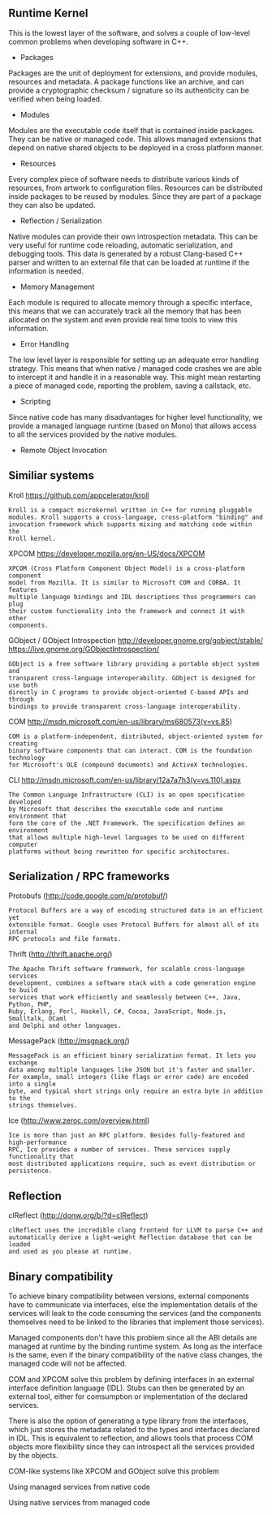 Runtime Kernel
--------------

This is the lowest layer of the software, and solves a couple
of low-level common problems when developing software in C++.

* Packages

Packages are the unit of deployment for extensions, and provide
modules, resources and metadata. A package functions like an
archive, and can provide a cryptographic checksum / signature
so its authenticity can be verified when being loaded.

* Modules

Modules are the executable code itself that is contained inside
packages. They can be native or managed code. This allows managed
extensions that depend on native shared objects to be deployed
in a cross platform manner.

* Resources

Every complex piece of software needs to distribute various kinds
of resources, from artwork to configuration files. Resources can
be distributed inside packages to be reused by modules. Since they
are part of a package they can also be updated.

* Reflection / Serialization

Native modules can provide their own introspection metadata. This
can be very useful for runtime code reloading, automatic serialization,
and debugging tools. This data is generated by a robust Clang-based
C++ parser and written to an external file that can be loaded at
runtime if the information is needed.

* Memory Management

Each module is required to allocate memory through a specific interface,
this means that we can accurately track all the memory that has been
allocated on the system and even provide real time tools to view this
information.

* Error Handling

The low level layer is responsible for setting up an adequate error handling
strategy. This means that when native / managed code crashes we are able to
intercept it and handle it in a reasonable way. This might mean restarting
a piece of managed code, reporting the problem, saving a callstack, etc.

* Scripting

Since native code has many disadvantages for higher level functionality,
we provide a managed language runtime (based on Mono) that allows access
to all the services provided by the native modules.

* Remote Object Invocation


Similiar systems
----------------

Kroll
https://github.com/appcelerator/kroll

	Kroll is a compact microkernel written in C++ for running pluggable
	modules. Kroll supports a cross-language, cross-platform "binding" and
	invocation framework which supports mixing and matching code within the
	Kroll kernel.


XPCOM
https://developer.mozilla.org/en-US/docs/XPCOM

	XPCOM (Cross Platform Component Object Model) is a cross-platform component
	model from Mozilla. It is similar to Microsoft COM and CORBA. It features
	multiple language bindings and IDL descriptions thus programmers can plug
	their custom functionality into the framework and connect it with other
	components.


GObject / GObject Introspection
http://developer.gnome.org/gobject/stable/
https://live.gnome.org/GObjectIntrospection/

	GObject is a free software library providing a portable object system and
	transparent cross-language interoperability. GObject is designed for use both
	directly in C programs to provide object-oriented C-based APIs and through
	bindings to provide transparent cross-language interoperability.


COM
http://msdn.microsoft.com/en-us/library/ms680573(v=vs.85)

	COM is a platform-independent, distributed, object-oriented system for creating
	binary software components that can interact. COM is the foundation technology
	for Microsoft's OLE (compound documents) and ActiveX technologies.


CLI
http://msdn.microsoft.com/en-us/library/12a7a7h3(v=vs.110).aspx

	The Common Language Infrastructure (CLI) is an open specification developed
	by Microsoft that describes the executable code and runtime environment that
	form the core of the .NET Framework. The specification defines an environment
	that allows multiple high-level languages to be used on different computer
	platforms without being rewritten for specific architectures.


Serialization / RPC frameworks
------------------------------

Protobufs (http://code.google.com/p/protobuf/)

	Protocol Buffers are a way of encoding structured data in an efficient yet
	extensible format. Google uses Protocol Buffers for almost all of its internal
	RPC protocols and file formats.

Thrift (http://thrift.apache.org/)

	The Apache Thrift software framework, for scalable cross-language services
	development, combines a software stack with a code generation engine to build
	services that work efficiently and seamlessly between C++, Java, Python, PHP,
	Ruby, Erlang, Perl, Haskell, C#, Cocoa, JavaScript, Node.js, Smalltalk, OCaml
	and Delphi and other languages.

MessagePack (http://msgpack.org/)

	MessagePack is an efficient binary serialization format. It lets you exchange
	data among multiple languages like JSON but it's faster and smaller.
	For example, small integers (like flags or error code) are encoded into a single
	byte, and typical short strings only require an extra byte in addition to the
	strings themselves.

Ice (http://www.zeroc.com/overview.html)

	Ice is more than just an RPC platform. Besides fully-featured and high-performance
	RPC, Ice provides a number of services. These services supply functionality that
	most distributed applications require, such as event distribution or persistence.


Reflection
----------

clReflect (http://donw.org/b/?d=clReflect)

	clReflect uses the incredible clang frontend for LLVM to parse C++ and
	automatically derive a light-weight Reflection database that can be loaded
	and used as you please at runtime.

Binary compatibility
--------------------

To achieve binary compatibility between versions, external components have to
communicate via interfaces, else the implementation details of the services
will leak to the code consuming the services (and the components themselves
need to be linked to the libraries that implement those services).

Managed components don't have this problem since all the ABI details are managed
at runtime by the binding runtime system. As long as the interface is the same,
even if the binary compatibility of the native class changes, the managed code
will not be affected.

COM and XPCOM solve this problem by defining interfaces in an external interface
definition language (IDL). Stubs can then be generated by an external tool,
either for comsumption or implementation of the declared services.

There is also the option of generating a type library from the interfaces, which
just stores the metadata related to the types and interfaces declared in IDL.
This is equivalent to reflection, and allows tools that process COM objects more
flexibility since they can introspect all the services provided by the objects.

COM-like systems like XPCOM and GObject solve this problem

Using managed services from native code

Using native services from managed code










